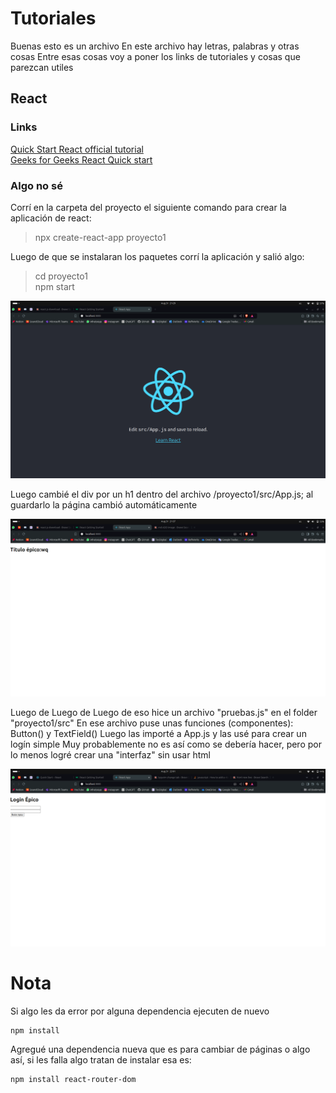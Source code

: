 # Tutoriales

Buenas esto es un archivo 
En este archivo hay letras, palabras y otras cosas 
Entre esas cosas voy a poner los links de tutoriales y cosas que parezcan utiles


## React 

### Links

[Quick Start React official tutorial](https://react.dev/learn) \
[Geeks for Geeks React Quick start](https://www.w3schools.com/react/react_getstarted.asp)

### Algo no sé

Corrí en la carpeta del proyecto el siguiente comando para crear la aplicación de react:

> npx create-react-app proyecto1

Luego de que se instalaran los paquetes corrí la aplicación y salió algo:

> cd proyecto1 \
> npm start 

![PrimeraCorrida](Imagenes/primeraCorrida.png)

Luego cambié el div por un h1 dentro del archivo /proyecto1/src/App.js; al guardarlo la página cambió automáticamente

![SegundaCorrida](Imagenes/segundaCorrida.png)

Luego de Luego de Luego de eso hice un archivo "pruebas.js" en el folder "proyecto1/src" 
En ese archivo puse unas funciones (componentes): Button() y TextField()
Luego las importé a App.js y las usé para crear un logín simple
Muy probablemente no es así como se debería hacer, pero por lo menos logré crear una "interfaz" sin usar html

![TerceraCorrida](Imagenes/terceraCorrida.png)

# Nota
Si algo les da error por alguna dependencia ejecuten de nuevo 
~~~
npm install
~~~
Agregué una dependencia nueva que es para cambiar de páginas o algo así, si les falla algo tratan de instalar esa es:
~~~
npm install react-router-dom
~~~

